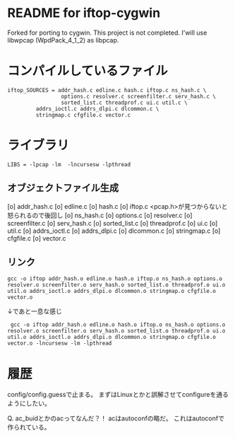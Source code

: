 # README for iftop-cygwin

Forked for porting to cygwin.
This project is not completed.
I'will use libwpcap (WpdPack_4_1_2) as libpcap.


# コンパイルしているファイル

```
iftop_SOURCES = addr_hash.c edline.c hash.c iftop.c ns_hash.c \
                 options.c resolver.c screenfilter.c serv_hash.c \
                 sorted_list.c threadprof.c ui.c util.c \
		 addrs_ioctl.c addrs_dlpi.c dlcommon.c \
		 stringmap.c cfgfile.c vector.c
```

# ライブラリ

```
LIBS = -lpcap -lm  -lncursesw -lpthread
```



## オブジェクトファイル生成

[o] addr_hash.c
[o] edline.c
[o] hash.c
[o] iftop.c <pcap.h>が見つからないと怒られるので後回し
[o] ns_hash.c
[o] options.c
[o] resolver.c
[o] screenfilter.c
[o] serv_hash.c
[o] sorted_list.c
[o] threadprof.c
[o] ui.c
[o] util.c
[o] addrs_ioctl.c
[o] addrs_dlpi.c
[o] dlcommon.c
[o] stringmap.c
[o] cfgfile.c
[o] vector.c


## リンク

```
gcc -o iftop addr_hash.o edline.o hash.o iftop.o ns_hash.o options.o resolver.o screenfilter.o serv_hash.o sorted_list.o threadprof.o ui.o util.o addrs_ioctl.o addrs_dlpi.o dlcommon.o stringmap.o cfgfile.o vector.o
```

↓であと一息な感じ

```
 gcc -o iftop addr_hash.o edline.o hash.o iftop.o ns_hash.o options.o resolver.o screenfilter.o serv_hash.o sorted_list.o threadprof.o ui.o util.o addrs_ioctl.o addrs_dlpi.o dlcommon.o stringmap.o cfgfile.o vector.o -lncursesw -lm -lpthread
```


# 履歴

config/config.guessで止まる。
まずはLinuxとかと誤解させてconfigureを通るようにしたい。

Q. ac_buidとかのacってなんだ？！
acはautoconfの略だ。
これはautoconfで作られている。



